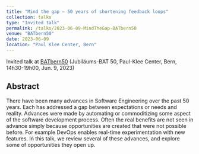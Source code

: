 ```yaml
---
title: "Mind the gap — 50 years of shortening feedback loops"
collection: talks
type: "Invited talk"
permalink: /talks/2023-06-09-MindTheGap-BATbern50
venue: "BATbern50"
date: 2023-06-09
location: "Paul Klee Center, Bern"
---
```


Invited talk at [BATbern50](https://www.berner-architekten-treffen.ch) (Jubiläums-BAT 50, Paul-Klee Center, Bern, 14h30-19h00, Jun. 9, 2023)

## Abstract

There have been many advances in Software Engineering over the past 50 years. Each has addressed a gap between expectations or needs and reality. Advances were made by automating or commoditizing some aspect of the software development process. Often the real benefits are not seen in advance simply because opportunities are created that were not possible before. For example DevOps enables real-time experimentation with new features. In this talk, we review several of these advances, and explore some of opportunities they open up.

